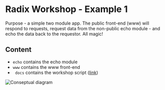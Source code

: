 # Radix Workshop - Example 1

Purpose - a simple two module app. The public front-end (www) will respond to requests, request data from the non-public echo module - and echo the data back to the requestor. All magic!  
 
## Content

* ```echo``` contains the echo module
* ```www``` contains the www front-end
* ``` docs``` contains the workshop script ([link](./docs/workshop.md))

![Conseptual diagram](./docs/smalldiagram.png) 
